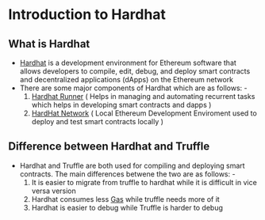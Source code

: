 <h1>Introduction to Hardhat</h1>

<h2>What is Hardhat</h2>
<ul>
    <li><a href="https://hardhat.org/">Hardhat</a> is a development environment for Ethereum software that allows developers to compile, edit, debug, and deploy smart contracts and decentralized applications (dApps) on the Ethereum network</li>
    <li>There are some major components of Hardhat which are as follows: -
        <ol>
            <li><a href="https://hardhat.org/hardhat-runner/docs/getting-started#overview">Hardhat Runner</a> ( Helps in managing and automating recurrent tasks which helps in developing smart contracts and dapps )</li>
            <li><a href="https://hardhat.org/hardhat-network/docs/overview">HardHat Network</a> ( Local Ethereum Development Enviroment used to deploy and test smart contracts locally ) </li>
        </ol>
    </li>
</ul>

<h2>Difference between Hardhat and Truffle</h2>
<ul>
    <li>Hardhat and Truffle are both used for compiling and deploying smart contracts. The main differences betwene the two are as follows: -
        <ol>
            <li>It is easier to migrate from truffle to hardhat while it is difficult in vice versa version</li>
            <li>Hardhat consumes less <a href="https://www.kraken.com/learn/what-is-a-blockchain-gas-fee">Gas</a> while truffle needs more of it</li>
            <li>Hardhat is easier to debug while Truffle is harder to debug</li>
        </ol>
    </li>
</ul>

